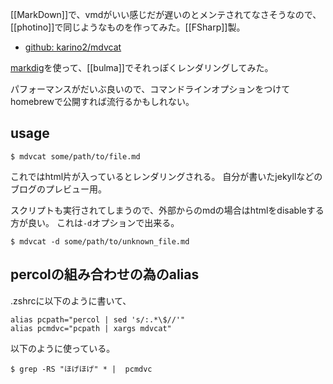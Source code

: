 [[MarkDown]]で、vmdがいい感じだが遅いのとメンテされてなさそうなので、[[photino]]で同じようなものを作ってみた。[[FSharp]]製。

- [github: karino2/mdvcat](https://github.com/karino2/mdvcat)

[markdig](https://github.com/xoofx/markdig)を使って、[[bulma]]でそれっぽくレンダリングしてみた。

パフォーマンスがだいぶ良いので、コマンドラインオプションをつけてhomebrewで公開すれば流行るかもしれない。

## usage

```
$ mdvcat some/path/to/file.md
```

これではhtml片が入っているとレンダリングされる。
自分が書いたjekyllなどのブログのプレビュー用。

スクリプトも実行されてしまうので、外部からのmdの場合はhtmlをdisableする方が良い。
これは`-d`オプションで出来る。

```
$ mdvcat -d some/path/to/unknown_file.md
```
## percolの組み合わせの為のalias

.zshrcに以下のように書いて、

```
alias pcpath="percol | sed 's/:.*\$//'"
alias pcmdvc="pcpath | xargs mdvcat"
```

以下のように使っている。

```
$ grep -RS "ほげほげ" * |  pcmdvc
```